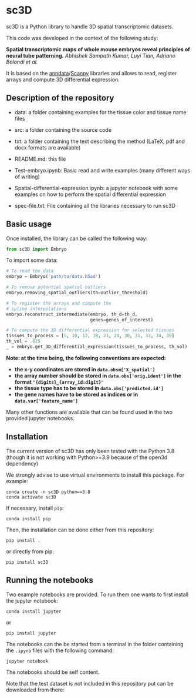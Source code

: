 # sc3D

sc3D is a Python library to handle 3D spatial transcriptomic datasets.

This code was developed in the context of the following study:

**Spatial transcriptomic maps of whole mouse embryos reveal principles of neural tube patterning.** *Abhishek Sampath Kumar, Luyi Tian, Adriano Bolondi et al.*

It is based on the [anndata](https://anndata.readthedocs.io/en/latest/)/[Scanpy](https://scanpy.readthedocs.io/en/stable/) libraries and allows to read, register arrays and compute 3D differential expression.

## Description of the repository

- data: a folder containing examples for the tissue color and tissue name files

- src: a folder containing the source code

- txt: a folder containing the text describing the method (LaTeX, pdf and docx formats are available)

- README.md: this file

- Test-embryo.ipynb: Basic read and write examples (many different ways of writing)

- Spatial-differential-expression.ipynb: a jupyter notebook with some examples on how to perform the spatial differential expression

- spec-file.txt: File containing all the libraries necessary to run sc3D

## Basic usage

Once installed, the library can be called the following way:

```python
from sc3D import Embryo
```

To import some data:

```python
# To read the data
embryo = Embryo('path/to/data.h5ad')

# To remove potential spatial outliers
embryo.removing_spatial_outliers(th=outlier_threshold)

# To register the arrays and compute the
# spline interpolations
embryo.reconstruct_intermediate(embryo, th_d=th_d,
                                genes=genes_of_interest)

# To compute the 3D differential expression for selected tissues
tissues_to_process = [5, 10, 12, 18, 21, 24, 30, 31, 33, 34, 39]
th_vol = .025
_ = embryo.get_3D_differential_expression(tissues_to_process, th_vol)
```

**Note: at the time being, the following conventions are expected:**
- **the x-y coordinates are stored in `data.obsm['X_spatial']`**
- **the array number should be stored in `data.obs['orig.ident']` in the format `"{digits}_{array_id:digit}"`**
- **the tissue type has to be stored in `data.obs['predicted.id']`**
- **the gene names have to be stored as indices or in `data.var['feature_name']`**

Many other functions are available that can be found used in the two provided jupyter notebooks.

## Installation

The current version of sc3D has only been tested with the Python 3.8  (though it is not working with Python>=3.9 because of the open3d dependency)

We strongly advise to use virtual environments to install this package. For example:

```shell
conda create -n sc3D python==3.8
conda activate sc3D
```

If necessary, install `pip`:
```shell
conda install pip
```

Then, the installation can be done either from this repository:

```shell
pip install .
```

or directly from pip:
```shell
pip install sc3D
```

## Running the notebooks
Two example notebooks are provided.
To run them one wants to first install the jupyter notebook:
```shell
conda install jupyter
```
or
```shell
pip install jupyter
```

The notebooks can the be started from a terminal in the folder containing the `.ipynb` files with the following command:
```shell
jupyter notebook
```
The notebooks should be self content.

Note that the test dataset is not included in this repository put can be downloaded from there:
